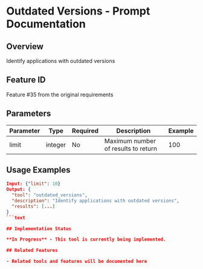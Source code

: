 # Outdated Versions - Prompt Documentation

## Overview

Identify applications with outdated versions

## Feature ID

Feature #35 from the original requirements

## Parameters

| Parameter | Type | Required | Description | Example |
|-----------|------|----------|-------------|---------|
| limit | integer | No | Maximum number of results to return | 100 |

## Usage Examples

```json
Input: {"limit": 10}
Output: {
  "tool": "outdated_versions",
  "description": "Identify applications with outdated versions",
  "results": [...]
}
```text

## Implementation Status

**In Progress** - This tool is currently being implemented.

## Related Features

- Related tools and features will be documented here
